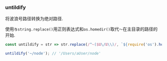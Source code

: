 ### untildify

将波浪号路径转换为绝对路径. 

使用`与string.replace()`用正则表达式和`os.homedir()`取代`〜`在主目录的路径的开始. 

```js
const untildify = str => str.replace(/^~($Ɯ\/Ɯ\\)/, `${require('os').homedir()}$1`);
```

```js
untildify('~/node'); // '/Users/aUser/node'
```